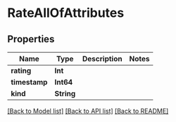 # RateAllOfAttributes

## Properties
Name | Type | Description | Notes
------------ | ------------- | ------------- | -------------
**rating** | **Int** |  | 
**timestamp** | **Int64** |  | 
**kind** | **String** |  | 

[[Back to Model list]](../README.md#documentation-for-models) [[Back to API list]](../README.md#documentation-for-api-endpoints) [[Back to README]](../README.md)


